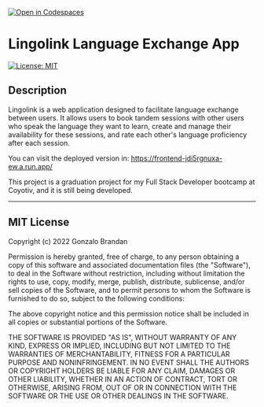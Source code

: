 [![Open in Codespaces](https://classroom.github.com/assets/launch-codespace-f4981d0f882b2a3f0472912d15f9806d57e124e0fc890972558857b51b24a6f9.svg)](https://classroom.github.com/open-in-codespaces?assignment_repo_id=10554184)

# Lingolink Language Exchange App

[![License: MIT](https://img.shields.io/badge/License-MIT-yellow.svg)](https://opensource.org/licenses/MIT)

## Description

Lingolink is a web application designed to facilitate language exchange between users. It allows users to book tandem sessions with other users who speak the language they want to learn, create and manage their availability for these sessions, and rate each other's language proficiency after each session.

You can visit the deployed version in:
https://frontend-jdi5rgnuxa-ew.a.run.app/

This project is a graduation project for my Full Stack Developer bootcamp at Coyotiv, and it is still being developed.

---

## MIT License

Copyright (c) 2022 Gonzalo Brandan

Permission is hereby granted, free of charge, to any person obtaining a copy
of this software and associated documentation files (the "Software"), to deal
in the Software without restriction, including without limitation the rights
to use, copy, modify, merge, publish, distribute, sublicense, and/or sell
copies of the Software, and to permit persons to whom the Software is
furnished to do so, subject to the following conditions:

The above copyright notice and this permission notice shall be included in all
copies or substantial portions of the Software.

THE SOFTWARE IS PROVIDED "AS IS", WITHOUT WARRANTY OF ANY KIND, EXPRESS OR
IMPLIED, INCLUDING BUT NOT LIMITED TO THE WARRANTIES OF MERCHANTABILITY,
FITNESS FOR A PARTICULAR PURPOSE AND NONINFRINGEMENT. IN NO EVENT SHALL THE
AUTHORS OR COPYRIGHT HOLDERS BE LIABLE FOR ANY CLAIM, DAMAGES OR OTHER
LIABILITY, WHETHER IN AN ACTION OF CONTRACT, TORT OR OTHERWISE, ARISING FROM,
OUT OF OR IN CONNECTION WITH THE SOFTWARE OR THE USE OR OTHER DEALINGS IN THE
SOFTWARE.
